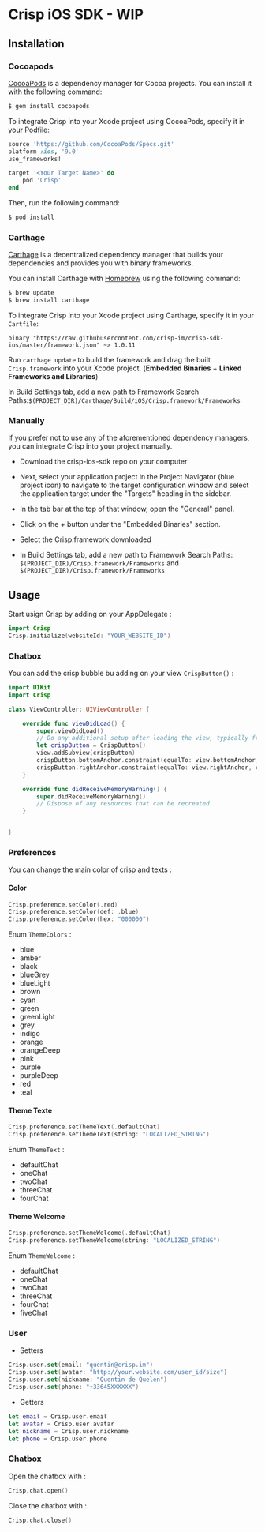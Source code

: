 # Crisp iOS SDK - WIP

## Installation


### Cocoapods

[CocoaPods](http://cocoapods.org) is a dependency manager for Cocoa projects. You can install it with the following command:

```bash
$ gem install cocoapods
```

To integrate Crisp into your Xcode project using CocoaPods, specify it in your Podfile:

```ruby
source 'https://github.com/CocoaPods/Specs.git'
platform :ios, '9.0'
use_frameworks!

target '<Your Target Name>' do
    pod 'Crisp'
end
```

Then, run the following command:

```bash
$ pod install
```

### Carthage

[Carthage](https://github.com/Carthage/Carthage) is a decentralized dependency manager that builds your dependencies and provides you with binary frameworks.

You can install Carthage with [Homebrew](http://brew.sh/) using the following command:

```bash
$ brew update
$ brew install carthage
```

To integrate Crisp into your Xcode project using Carthage, specify it in your `Cartfile`:

```ogdl
binary "https://raw.githubusercontent.com/crisp-im/crisp-sdk-ios/master/framework.json" ~> 1.0.11
```

Run `carthage update` to build the framework and drag the built `Crisp.framework` into your Xcode project. (**Embedded Binaries** + **Linked Frameworks and Libraries**)

In Build Settings tab, add a new path to Framework Search Paths:`$(PROJECT_DIR)/Carthage/Build/iOS/Crisp.framework/Frameworks`

### Manually

If you prefer not to use any of the aforementioned dependency managers, you can integrate Crisp into your project manually.

- Download the crisp-ios-sdk repo on your computer

- Next, select your application project in the Project Navigator (blue project icon) to navigate to the target configuration window and select the application target under the "Targets" heading in the sidebar.

- In the tab bar at the top of that window, open the "General" panel.

- Click on the + button under the "Embedded Binaries" section.

- Select the Crisp.framework downloaded

- In Build Settings tab, add a new path to Framework Search Paths: `$(PROJECT_DIR)/Crisp.framework/Frameworks` and `$(PROJECT_DIR)/Crisp.framework/Frameworks`


## Usage

Start usign Crisp by adding on your AppDelegate :

```Swift
import Crisp
Crisp.initialize(websiteId: "YOUR_WEBSITE_ID")
```

### Chatbox

You can add the crisp bubble bu adding on your view `CrispButton()` :

```Swift
import UIKit
import Crisp

class ViewController: UIViewController {

    override func viewDidLoad() {
        super.viewDidLoad()
        // Do any additional setup after loading the view, typically from a nib.
        let crispButton = CrispButton()
        view.addSubview(crispButton)
        crispButton.bottomAnchor.constraint(equalTo: view.bottomAnchor, constant: -20).isActive = true
        crispButton.rightAnchor.constraint(equalTo: view.rightAnchor, constant: -20).isActive = true
    }

    override func didReceiveMemoryWarning() {
        super.didReceiveMemoryWarning()
        // Dispose of any resources that can be recreated.
    }


}

```

### Preferences

You can change the main color of crisp and texts :

#### Color

```swift
Crisp.preference.setColor(.red)
Crisp.preference.setColor(def: .blue)
Crisp.preference.setColor(hex: "000000")
```

Enum `ThemeColors` :

- blue
- amber
- black
- blueGrey
- blueLight
- brown
- cyan
- green
- greenLight
- grey
- indigo
- orange
- orangeDeep
- pink
- purple
- purpleDeep
- red
- teal

#### Theme Texte

```Swift
Crisp.preference.setThemeText(.defaultChat)
Crisp.preference.setThemeText(string: "LOCALIZED_STRING")
```

Enum `ThemeText` :

- defaultChat
- oneChat
- twoChat
- threeChat
- fourChat

#### Theme Welcome

```Swift
Crisp.preference.setThemeWelcome(.defaultChat)
Crisp.preference.setThemeWelcome(string: "LOCALIZED_STRING")
```

Enum `ThemeWelcome` :

- defaultChat
- oneChat
- twoChat
- threeChat
- fourChat
- fiveChat

### User

- Setters

``` Swift
Crisp.user.set(email: "quentin@crisp.im")
Crisp.user.set(avatar: "http://your.website.com/user_id/size")
Crisp.user.set(nickname: "Quentin de Quelen")
Crisp.user.set(phone: "+33645XXXXXX")
```

- Getters

```Swift
let email = Crisp.user.email
let avatar = Crisp.user.avatar
let nickname = Crisp.user.nickname
let phone = Crisp.user.phone
```

### Chatbox

Open the chatbox with :

```Swift
Crisp.chat.open()
```

Close the chatbox with :

```Swift
Crisp.chat.close()
```
